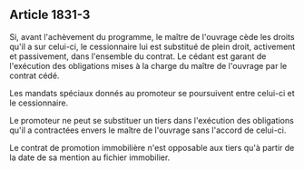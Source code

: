 Article 1831-3
----
Si, avant l'achèvement du programme, le maître de l'ouvrage cède les droits
qu'il a sur celui-ci, le cessionnaire lui est substitué de plein droit,
activement et passivement, dans l'ensemble du contrat. Le cédant est garant de
l'exécution des obligations mises à la charge du maître de l'ouvrage par le
contrat cédé.

Les mandats spéciaux donnés au promoteur se poursuivent entre celui-ci et le
cessionnaire.

Le promoteur ne peut se substituer un tiers dans l'exécution des obligations
qu'il a contractées envers le maître de l'ouvrage sans l'accord de celui-ci.

Le contrat de promotion immobilière n'est opposable aux tiers qu'à partir de la
date de sa mention au fichier immobilier.
